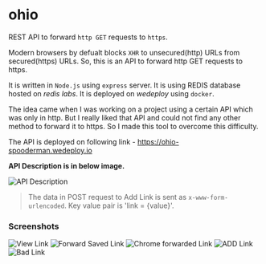 # ohio
REST API to forward `http GET` requests to `https`.

Modern browsers by defualt blocks `XHR` to unsecured(http) URLs from secured(https) URLs. So, this is an API to forward http GET requests to https. 

It is written in `Node.js` using `express` server. It is using REDIS database hosted on _redis labs_. It is deployed on _wedeploy_ using `docker`.

The idea came when I was working on a project using a certain API which was only in http. But I really liked that API and could not find any other method to forward it to https. So I made this tool to overcome this difficulty.

The API is deployed on following link - https://ohio-spooderman.wedeploy.io

__API Description is in below image.__

![API Description](https://i.imgur.com/2IesDFs.jpg)
> The data in POST request to Add Link is sent as `x-www-form-urlencoded`. Key value pair is 'link = {value}'.

### Screenshots

![View Link](https://i.imgur.com/Fq5nhbh.png)
![Forward Saved Link](https://i.imgur.com/qlBXUOj.png)
![Chrome forwarded Link](https://i.imgur.com/4RT6TPQ.png)
![ADD Link](https://i.imgur.com/QojpcL2.png)
![Bad Link](https://i.imgur.com/zAAQS9m.png)